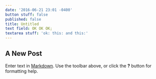 ```yaml
---
date: '2016-06-21 23:01 -0400'
button stuff: false
published: false
title: Untitled
text field: OK OK OK;
textarea stuff: 'ok: this: and this:'
---
```

## A New Post

Enter text in [Markdown](http://daringfireball.net/projects/markdown/). Use the toolbar above, or click the **?** button for formatting help.
